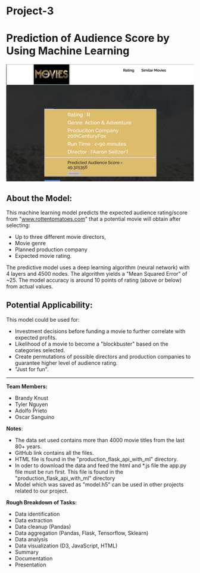 # Project-3

# Prediction of Audience Score by Using Machine Learning

![demo.png](image/demo.png)

## About the Model:
This machine learning model predicts the expected audience rating/score from "www.rottentomatoes.com" that a potential movie will obtain after selecting:
* Up to three different movie directors,
* Movie genre
* Planned production company
* Expected movie rating.
 
The predictive model uses a deep learning algorithm (neural network) with 4 layers and 4500 nodes. The algorithm yields a "Mean Squared Error" of ~25. The model accuracy is around 10 points of rating (above or below) from actual values.

## Potential Applicability:
This model could be used for:
* Investment decisions before funding a movie to further correlate with expected profits.
* Likelihood of a movie to become a "blockbuster" based on the categories selected.
* Create permutations of possible directors and production companies to guarantee higher level of audience rating.
* "Just for fun". 

---

<b>Team Members:</b>
* Brandy Knust
* Tyler Nguyen
* Adolfo Prieto
* Oscar Sanguino

<b>Notes</b>:
* The data set used contains more than 4000 movie titles from the last 80+ years.
* GitHub link contains all the files.
* HTML file is found in the "production_flask_api_with_ml" directory. 
* In oder to download the data and feed the html and *.js file the app.py file must be run first. This file is found in the "production_flask_api_with_ml" directory
* Model which was saved as "model.h5" can be used in other projects related to our project.

<b>Rough Breakdown of Tasks:</b>
* Data identification
* Data extraction 
* Data cleanup (Pandas)
* Data aggregation (Pandas, Flask, Tensorflow, Sklearn)
* Data analysis
* Data visualization (D3, JavaScript, HTML)
* Summary
* Documentation
* Presentation
